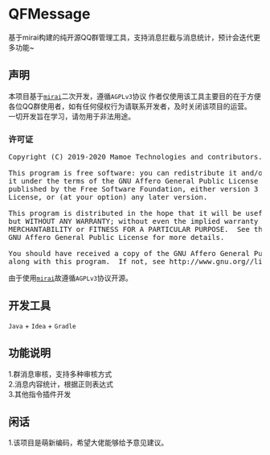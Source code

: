# QFMessage
基于mirai构建的纯开源QQ群管理工具，支持消息拦截与消息统计，预计会迭代更多功能~
## 声明
本项目基于<code>[mirai](https:////github.com/mamoe/mirai)</code>二次开发，遵循<code>AGPLv3</code>协议
作者仅使用该工具主要目的在于方便各位QQ群使用者，如有任何侵权行为请联系开发者，及时关闭该项目的运营。  
一切开发旨在学习，请勿用于非法用途。
### 许可证
<pre>
Copyright (C) 2019-2020 Mamoe Technologies and contributors.

This program is free software: you can redistribute it and/or modify
it under the terms of the GNU Affero General Public License as
published by the Free Software Foundation, either version 3 of the
License, or (at your option) any later version.

This program is distributed in the hope that it will be useful,
but WITHOUT ANY WARRANTY; without even the implied warranty of
MERCHANTABILITY or FITNESS FOR A PARTICULAR PURPOSE.  See the
GNU Affero General Public License for more details.

You should have received a copy of the GNU Affero General Public License
along with this program.  If not, see <a>http://www.gnu.org//licenses/</a>.
</pre>
由于使用<code>[mirai](https:////github.com//mamoe//mirai)</code>故遵循<code>AGPLv3</code>协议开源。

## 开发工具

<code>Java</code> + <code>Idea</code> + <code>Gradle</code>

## 功能说明

1.群消息审核，支持多种审核方式  
2.消息内容统计，根据正则表达式  
3.其他指令插件开发

## 闲话

1.该项目是萌新编码，希望大佬能够给予意见建议。